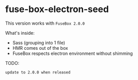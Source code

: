 # fuse-box-electron-seed

This version works with `FuseBox 2.0.0`

What's inside:

* Sass (grouping into 1 file)
* HMR comes out of the box
* FuseBox respects electron environment without shimming

TODO:

```
update to 2.0.0 when released
```